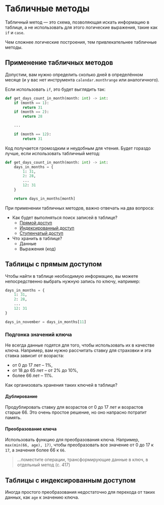 # Табличные методы

Табличный метод — это схема, позволяющая искать информацию в таблице, а не использовать для этого логические выражения, такие как `if` и `case`.

Чем сложнее логические построения, тем привлекательнее табличные методы.

## Применение табличных методов

Допустим, вам нужно определить сколько дней в определённом месяце (и у вас нет инструмента `calendar.monthrange` или аналогичного).

Если использовать `if`, это будет выглядить так:

```python
def get_days_count_in_month(month: int) -> int:
    if (month == 1):
        return 31
    if (month == 2):
        return 28

    ...

    if (month == 12):
        return 31
```

Код получается громоздким и неудобным для чтения. Будет гораздо лучше, если использовать табличный метод:

```python
def get_days_count_in_month(month: int) -> int:
    days_in_months = {
        1: 31,
        2: 28,
        ...
        12: 31
    }

    return days_in_months[month]
```

При применении табличных методов, важно отвечать на два вопроса:

* Как будет выполняться поиск записей в таблице?
  * [Прямой доступ](#таблицы-с-прямым-доступом)
  * [Индексированный доступ](#таблицы-с-индексированным-доступом)
  * [Ступенчатый доступ](#таблицы-со-ступенчатым-доступом)
* Что хранить в таблице?
  * Данные
  * Выражения (код)

## Таблицы с прямым доступом

Чтобы найти в таблице необходимую информацию, вы можете непосредственно выбрать нужную запись по ключу, например:

```python
days_in_months = {
    1: 31,
    2: 28,
    ...
    12: 31
}

days_in_november = days_in_months[11]
```

### Подгонка значений ключа

Не всегда данные годятся для того, чтобы использовать их в качестве ключа. Например, вам нужно рассчитать ставку для страховки и эта ставка зависит от возраста:

- от 0 до 17 лет – 1%,
- от 18 до 65 лет – от 2% до 10%, 
- более 66 лет – 11%.

Как организовать хранения таких ключей в таблице?

#### Дублирование

Продублировать ставку для возрастов от 0 до 17 лет и возрастов старше 66. Это очень простое решение, но оно напрасно потратит память.

#### Преобразование ключа

Использовать функцию для преобразования ключа. Например, `max(min(66, age), 17)`, чтобы преобразовать все значение от 0 до 17 к `17`, а значения более 66 к `66`.

> ...поместите операции, трансформирующие данные в ключ, в отдельный метод (с. 417)

## Таблицы с индексированным доступом

Иногда простого преобразования недостаточно для перехода от таких данных, как `age` к значению ключа.



